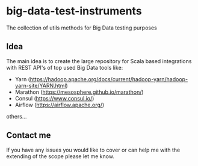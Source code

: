 # big-data-test-instruments
The collection of utils methods for Big Data testing purposes

## Idea
The main idea is to create the large repository for Scala based integrations with REST API's of top used Big Data tools
like:
 - Yarn (https://hadoop.apache.org/docs/current/hadoop-yarn/hadoop-yarn-site/YARN.html)
 - Marathon (https://mesosphere.github.io/marathon/)
 - Consul (https://www.consul.io/)
 - Airflow (https://airflow.apache.org/)
 
 others...
 
 ## Contact me
 If you have any issues you would like to cover or can help me with the extending of the scope please let me know.